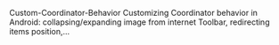 Custom-Coordinator-Behavior
Customizing 
Coordinator behavior
in Android: collapsing/expanding
image from internet
Toolbar, redirecting items position,...
